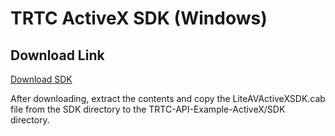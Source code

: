 # TRTC ActiveX SDK (Windows)

## Download Link

[Download SDK](https://liteav.sdk.qcloud.com/download/latest/TXLiteAVSDK_TRTC_Win_ActiveX_latest.zip)

After downloading, extract the contents and copy the LiteAVActiveXSDK.cab file from the SDK directory to the TRTC-API-Example-ActiveX/SDK directory.